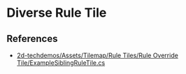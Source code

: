 ﻿# Diverse Rule Tile

## References

- [2d-techdemos/Assets/Tilemap/Rule Tiles/Rule Override Tile/ExampleSiblingRuleTile.cs](https://github.com/Unity-Technologies/2d-techdemos/blob/master/Assets/Tilemap/Rule%20Tiles/Rule%20Override%20Tile/ExampleSiblingRuleTile.cs)

